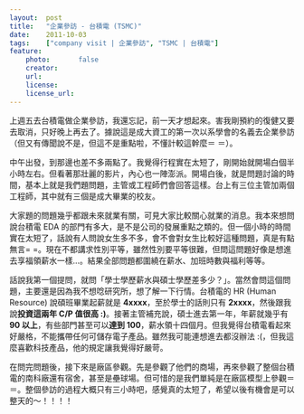 ```yaml
---
layout:  post
title:   "企業參訪 - 台積電 (TSMC)"
date:    2011-10-03
tags:    ["company visit | 企業參訪", "TSMC | 台積電"]
feature:
    photo:       false
    creator:     
    url:         
    license:     
    license_url: 
---
```


上週五去台積電做企業參訪，我還忘記，前一天才想起來。害我剛預約的復健又要去取消，只好晚上再去了。據說這是成大資工的第一次以系學會的名義去企業參訪（但又有傳聞說不是，但這不是重點啦，不懂計較這幹麼＝ ＝）。

中午出發，到那邊也差不多兩點了。我覺得行程實在太短了，剛開始就開場白個半小時左右。但看著那壯麗的影片，內心也一陣澎派。開場白後，就是問題討論的時間，基本上就是我們題問題，主管或工程師們會回答這樣。台上有三位主管加兩個工程師，其中就有三個是成大畢業的校友。

大家題的問題幾乎都跟未來就業有關，可見大家比較關心就業的消息。我本來想問說台積電 EDA 的部門有多大，是不是公司的發展重點之類的。但一個小時的時間實在太短了，話說有人問說女生多不多，會不會對女生比較好這種問題，真是有點無言= =。現在不都講求性別平等，雖然性別要平等很難，但問這問題好像是想進去享福領薪水一樣...。結果全部問題都圍繞在薪水、加班時數與福利等等。

話說我第一個提問，就問「學士學歷薪水與碩士學歷差多少？」。當然會問這個問題，主要還是因為我不想唸研究所，想了解一下行情。台積電的 HR (Human Resource) 說碩班畢業起薪就是 **4xxxx**，至於學士的話則只有 **2xxxx**，然後跟我說**投資這兩年 C/P 值很高 :)**。接著主管補充說，碩士進去第一年，年薪就幾乎有 **90 以上**，有些部門甚至可以**達到 100**，薪水領十四個月。但我覺得台積電看起來好嚴格，不能攜帶任何可儲存電子產品。雖然我可能連想進去都沒辦法 :(，但我這麼喜歡科技產品，他的規定讓我覺得好嚴苛。

在問完問題後，接下來是廠區參觀。先是參觀了他們的商場，再來參觀了整個台積電的南科廠還有宿舍，甚至是壘球場。但可惜的是我們單純是在廠區模型上參觀＝ ＝。整個參訪的過程大概只有三小時吧，感覺真的太短了，希望以後有機會是可以整天的～！！！！


